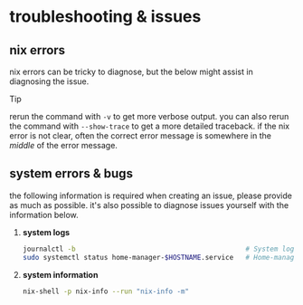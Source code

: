 # troubleshooting & issues

## nix errors

nix errors can be tricky to diagnose, but the below might assist in diagnosing the issue.

> [!TIP]
> rerun the command with `-v` to get more verbose output.
> you can also rerun the command with `--show-trace` to get a more detailed traceback.
> if the nix error is not clear, often the correct error message is somewhere in the *middle* of the error message.

## system errors & bugs

the following information is required when creating an issue, please provide as much as possible.
it's also possible to diagnose issues yourself with the information below.

1. **system logs**

   ```bash
   journalctl -b                                          # System logs
   sudo systemctl status home-manager-$HOSTNAME.service   # Home-manager status
   ```

2. **system information**

   ```bash
   nix-shell -p nix-info --run "nix-info -m"
   ```
